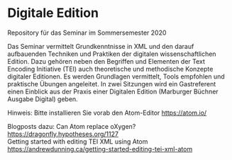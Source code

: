 # Digitale Edition
Repository für das Seminar im Sommersemester 2020 

Das Seminar vermittelt Grundkenntnisse in XML und den darauf aufbauenden Techniken und Praktiken der digitalen wissenschaftlichen Edition. Dazu gehören neben den Begriffen und Elementen der Text Encoding Initiative (TEI) auch theoretische und methodische Konzepte digitaler Editionen. Es werden Grundlagen vermittelt, Tools empfohlen und praktische Übungen angeleitet. In zwei Sitzungen wird ein Gastreferent einen Einblick aus der Praxis einer Digitalen Edition (Marburger Büchner Ausgabe Digital) geben.

Hinweis: Bitte installieren Sie vorab den Atom-Editor https://atom.io/

Blogposts dazu:
Can Atom replace oXygen? https://dragonfly.hypotheses.org/1127  
Getting started with editing TEI XML using Atom  https://andrewdunning.ca/getting-started-editing-tei-xml-atom
